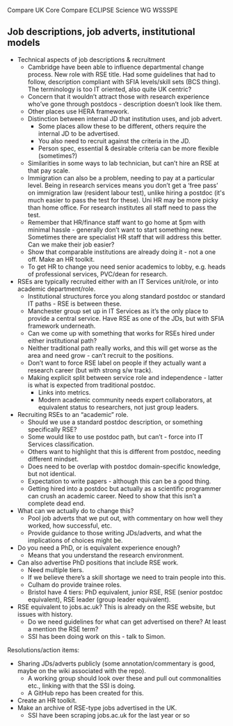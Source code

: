 Compare UK Core
Compare ECLIPSE Science WG
WSSSPE

## Job descriptions, job adverts, institutional models

* Technical aspects of job descriptions & recruitment
  - Cambridge have been able to influence departmental change process. New role with RSE title. Had some guidelines that had to follow, description compliant with SFIA levels/skill sets (BCS thing). The terminology is too IT oriented, also quite UK centric?
  - Concern that it wouldn’t attract those with research experience who’ve gone through postdocs - description doesn’t look like them.
  - Other places use HERA framework.
  - Distinction between internal JD that institution uses, and job advert.
     * Some places allow these to be different, others require the internal JD to be advertised.
     * You also need to recruit against the criteria in the JD.
     * Person spec, essential & desirable criteria can be more flexible (sometimes?)
  - Similarities in some ways to lab technician, but can’t hire an RSE at that pay scale.
  - Immigration can also be a problem, needing to pay at a particular level. Being in research services means you don’t get a ‘free pass’ on immigration law (resident labour test), unlike hiring a postdoc (it's much easier to pass the test for these). Uni HR may be more picky than home office. For research institutes all staff need to pass the test.
  - Remember that HR/finance staff want to go home at 5pm with minimal hassle - generally don’t want to start something new. Sometimes there are specialist HR staff that will address this better. Can we make their job easier?
  - Show that comparable institutions are already doing it - not a one off. Make an HR toolkit.
  - To get HR to change you need senior academics to lobby, e.g. heads of professional services, PVC/dean for research.
* RSEs are typically recruited either with an IT Services unit/role, or into academic department/role.
  - Institutional structures force you along standard postdoc or standard IT paths - RSE is between these.
  - Manchester group set up in IT Services as it’s the only place to provide a central service. Have RSE as one of the JDs, but with SFIA framework underneath.
  - Can we come up with something that works for RSEs hired under either institutional path?
  - Neither traditional path really works, and this will get worse as the area and need grow - can’t recruit to the positions.
  - Don’t want to force RSE label on people if they actually want a research career (but with strong s/w track).
  - Making explicit split between service role and independence - latter is what is expected from traditional postdoc.
    * Links into metrics.
    * Modern academic community needs expert collaborators, at equivalent status to researchers, not just group leaders.
* Recruiting RSEs to an “academic” role.
  - Should we use a standard postdoc description, or something specifically RSE?
  - Some would like to use postdoc path, but can’t - force into IT Services classification.
  - Others want to highlight that this is different from postdoc, needing different mindset.
  - Does need to be overlap with postdoc domain-specific knowledge, but not identical.
  - Expectation to write papers - although this can be a good thing.
  - Getting hired into a postdoc but actually as a scientific programmer can crush an academic career. Need to show that this isn’t a complete dead end.
* What can we actually do to change this?
  - Pool job adverts that we put out, with commentary on how well they worked, how successful, etc.
  - Provide guidance to those writing JDs/adverts, and what the implications of choices might be.
* Do you need a PhD, or is equivalent experience enough?
  - Means that you understand the research environment.
* Can also advertise PhD positions that include RSE work.
  - Need multiple tiers.
  - If we believe there’s a skill shortage we need to train people into this.
  - Culham do provide trainee roles.
  - Bristol have 4 tiers: PhD equivalent, junior RSE, RSE (senior postdoc equivalent), RSE leader (group leader equivalent). 
* RSE equivalent to jobs.ac.uk? This is already on the RSE website, but issues with history.
  - Do we need guidelines for what can get advertised on there? At least a mention the RSE term?
  - SSI has been doing work on this - talk to Simon.

Resolutions/action items:
* Sharing JDs/adverts publicly (some annotation/commentary is good, maybe on the wiki associated with the repo).
  - A working group should look over these and pull out commonalities etc., linking with that the SSI is doing.
  - A GitHub repo has been created for this.
* Create an HR toolkit.
* Make an archive of RSE-type jobs advertised in the UK.
   - SSI have been scraping jobs.ac.uk for the last year or so
